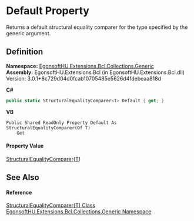 # Default Property


Returns a default structural equality comparer for the type specified by the generic argument.



## Definition
**Namespace:** <a href="N_EgonsoftHU_Extensions_Bcl_Collections_Generic.md">EgonsoftHU.Extensions.Bcl.Collections.Generic</a>  
**Assembly:** EgonsoftHU.Extensions.Bcl (in EgonsoftHU.Extensions.Bcl.dll) Version: 3.0.1+8c729d04d0fcab10705485e5626d4fdebeaa818d

**C#**
``` C#
public static StructuralEqualityComparer<T> Default { get; }
```
**VB**
``` VB
Public Shared ReadOnly Property Default As StructuralEqualityComparer(Of T)
	Get
```



#### Property Value
<a href="T_EgonsoftHU_Extensions_Bcl_Collections_Generic_StructuralEqualityComparer_1.md">StructuralEqualityComparer</a>(<a href="T_EgonsoftHU_Extensions_Bcl_Collections_Generic_StructuralEqualityComparer_1.md">T</a>)

## See Also


#### Reference
<a href="T_EgonsoftHU_Extensions_Bcl_Collections_Generic_StructuralEqualityComparer_1.md">StructuralEqualityComparer(T) Class</a>  
<a href="N_EgonsoftHU_Extensions_Bcl_Collections_Generic.md">EgonsoftHU.Extensions.Bcl.Collections.Generic Namespace</a>  
